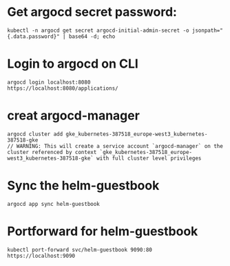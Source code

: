 # Get argocd secret password:

    kubectl -n argocd get secret argocd-initial-admin-secret -o jsonpath="{.data.password}" | base64 -d; echo

# Login to argocd  on CLI

    argocd login localhost:8080
    https://localhost:8080/applications/

# creat argocd-manager 

    argocd cluster add gke_kubernetes-387518_europe-west3_kubernetes-387518-gke
    // WARNING: This will create a service account `argocd-manager` on the cluster referenced by context `gke_kubernetes-387518_europe-west3_kubernetes-387518-gke` with full cluster level privileges

# Sync the helm-guestbook

    argocd app sync helm-guestbook

#  Portforward for helm-guestbook 

    kubectl port-forward svc/helm-guestbook 9090:80
    https://localhost:9090